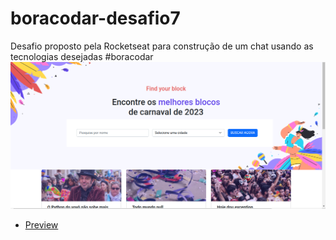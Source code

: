 # boracodar-desafio7
Desafio proposto pela Rocketseat para construção de um chat usando as tecnologias desejadas #boracodar
![Desktop](./src/assets/print.png)

-   [Preview](https://claudi-tm.github.io/Bora-Codar-RocketSeat/boracodar-desafio7/index.html)
